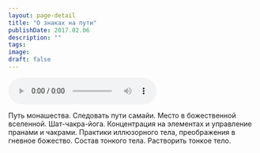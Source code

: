 ```yaml
---
layout: page-detail
title: "О знаках на пути"
publishDate: 2017.02.06
description: ""
tags:
image:
draft: false
---
```


<audio title="2017.02.06 - О знаках на пути.mp3" src="https://filer-api.advayta.org/v1.0/public/files/75369" controls=""></audio>

 Путь монашества. Следовать пути самайи. Место в божественной вселенной. Шат-чакра-йога. Концентрация на элементах и управление пранами и чакрами. Практики иллюзорного тела, преображения в гневное божество. Состав тонкого тела. Растворить тонкое тело. 

  
